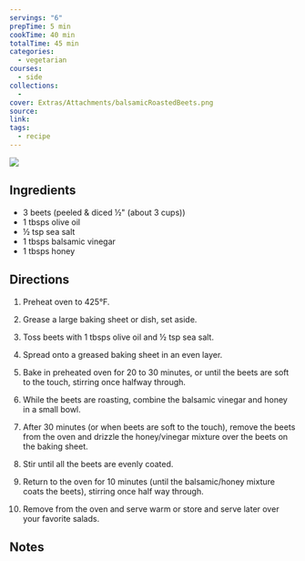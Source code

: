 ```yaml
---
servings: "6"
prepTime: 5 min
cookTime: 40 min
totalTime: 45 min
categories:
  - vegetarian
courses:
  - side
collections:
  -
cover: Extras/Attachments/balsamicRoastedBeets.png
source:
link:
tags:
  - recipe
---
```


![](Extras/Attachments/balsamicRoastedBeets.png)


## Ingredients

- 3 beets (peeled & diced ½" (about 3 cups))
- 1 tbsps olive oil
- ½ tsp sea salt
- 1 tbsps balsamic vinegar
- 1 tbsps honey


## Directions

1. Preheat oven to 425°F.

2. Grease a large baking sheet or dish, set aside.

3. Toss beets with 1 tbsps olive oil and ½ tsp sea salt.

4. Spread onto a greased baking sheet in an even layer.

5. Bake in preheated oven for 20 to 30 minutes, or until the beets are soft to the touch, stirring once halfway through.

6. While the beets are roasting, combine the balsamic vinegar and honey in a small bowl.

7. After 30 minutes (or when beets are soft to the touch), remove the beets from the oven and drizzle the honey/vinegar mixture over the beets on the baking sheet.

8. Stir until all the beets are evenly coated.

9. Return to the oven for 10 minutes (until the balsamic/honey mixture coats the beets), stirring once half way through.

10. Remove from the oven and serve warm or store and serve later over your favorite salads.


## Notes